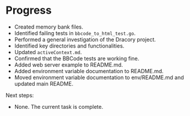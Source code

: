 # Progress

- Created memory bank files.
- Identified failing tests in `bbcode_to_html_test.go`.
- Performed a general investigation of the Dracory project.
- Identified key directories and functionalities.
- Updated `activeContext.md`.
- Confirmed that the BBCode tests are working fine.
- Added web server example to README.md.
- Added environment variable documentation to README.md.
- Moved environment variable documentation to env/README.md and updated main README.

Next steps:
- None. The current task is complete.
